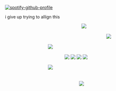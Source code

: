 ‎[![spotify-github-profile](https://spotify-github-profile.kittinanx.com/api/view?uid=31ccuakfop2nbrlfgknd5fracn3i&cover_image=true&theme=natemoo-re&show_offline=false&background_color=121212&interchange=true&bar_color=fbfbfb&bar_color_cover=false)](https://github.com/kittinan/spotify-github-profile)

i give up trying to allign this




ㅤㅤㅤㅤㅤㅤㅤㅤㅤㅤㅤㅤㅤㅤㅤㅤㅤ‎ ㅤㅤ‎ ![](https://64.media.tumblr.com/539d48a86a64d85b88d1b2c5a1e97473/76f82df24fa57a43-86/s400x600/5d9c59b476c22b616ab3b13d5b5ed44e43cc0bf1.gifv)

ㅤㅤㅤㅤㅤㅤㅤㅤㅤㅤㅤㅤㅤㅤㅤㅤㅤㅤㅤㅤㅤㅤㅤㅤㅤ‎ㅤ![](https://komarev.com/ghpvc/?username=texaschainsawmassacre&style=flat-square&color=DA1C02&label=MARTIANS)



ㅤㅤㅤㅤㅤㅤㅤㅤㅤㅤㅤ![](https://files.catbox.moe/bl1p6i.png)ㅤ

ㅤ
ㅤㅤㅤㅤㅤㅤㅤㅤㅤㅤㅤㅤㅤㅤ![](https://64.media.tumblr.com/521f89adbdf5c16381a90752d9b591b9/eb25773e47526d80-c8/s100x200/ec650bb7b5bb4ccb19aaf7c9a574d66d8c4a132c.pnj) ![](https://64.media.tumblr.com/2439a2a8b8aff39ca13b96f1d90b5233/eb25773e47526d80-23/s100x200/8826f0d5f62b1aef75c5afbd3a6f4765dd5426cd.pnj) ![](https://64.media.tumblr.com/123a6cc50e4248c65bbf2fd8d47dcc23/eb25773e47526d80-90/s100x200/fe6056ce6bc4d34e9c5152cdf6e05dec199785fa.pnj) ![](https://64.media.tumblr.com/feb099420ff6b0576a9a2e83296670c1/eb25773e47526d80-ac/s100x200/acc65e3c4e2db504f3b69126b9496010d3353fbb.pnj)


ㅤㅤㅤㅤㅤㅤㅤㅤㅤㅤㅤ![](https://files.catbox.moe/bl1p6i.png)ㅤ
ㅤㅤㅤㅤㅤㅤㅤㅤㅤㅤㅤㅤ


ㅤㅤㅤㅤㅤㅤㅤㅤㅤㅤㅤㅤㅤㅤㅤㅤㅤㅤㅤㅤㅤㅤㅤㅤㅤㅤㅤㅤㅤㅤㅤㅤㅤㅤㅤㅤㅤㅤㅤㅤㅤㅤㅤㅤㅤㅤㅤㅤㅤㅤㅤㅤㅤㅤㅤㅤㅤㅤ![](https://files.catbox.moe/4kvprj.png)ㅤ
